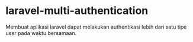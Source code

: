 # laravel-multi-authentication
Membuat aplikasi laravel dapat melakukan authentikasi lebih dari satu tipe user pada waktu bersamaan. 
